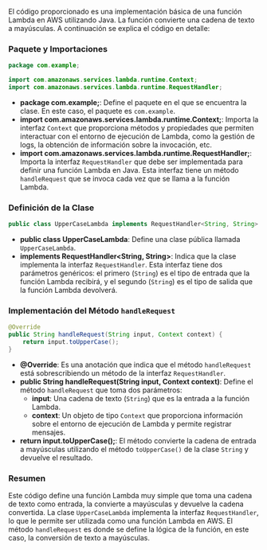 El código proporcionado es una implementación básica de una función Lambda en AWS utilizando Java. La función convierte una cadena de texto a mayúsculas. A continuación se explica el código en detalle:

### Paquete y Importaciones

```java
package com.example;

import com.amazonaws.services.lambda.runtime.Context;
import com.amazonaws.services.lambda.runtime.RequestHandler;
```

- **package com.example;**: Define el paquete en el que se encuentra la clase. En este caso, el paquete es `com.example`.
- **import com.amazonaws.services.lambda.runtime.Context;**: Importa la interfaz `Context` que proporciona métodos y propiedades que permiten interactuar con el entorno de ejecución de Lambda, como la gestión de logs, la obtención de información sobre la invocación, etc.
- **import com.amazonaws.services.lambda.runtime.RequestHandler;**: Importa la interfaz `RequestHandler` que debe ser implementada para definir una función Lambda en Java. Esta interfaz tiene un método `handleRequest` que se invoca cada vez que se llama a la función Lambda.

### Definición de la Clase

```java
public class UpperCaseLambda implements RequestHandler<String, String> {
```

- **public class UpperCaseLambda**: Define una clase pública llamada `UpperCaseLambda`.
- **implements RequestHandler<String, String>**: Indica que la clase implementa la interfaz `RequestHandler`. Esta interfaz tiene dos parámetros genéricos: el primero (`String`) es el tipo de entrada que la función Lambda recibirá, y el segundo (`String`) es el tipo de salida que la función Lambda devolverá.

### Implementación del Método `handleRequest`

```java
@Override
public String handleRequest(String input, Context context) {
    return input.toUpperCase();
}
```

- **@Override**: Es una anotación que indica que el método `handleRequest` está sobrescribiendo un método de la interfaz `RequestHandler`.
- **public String handleRequest(String input, Context context)**: Define el método `handleRequest` que toma dos parámetros:
  - **input**: Una cadena de texto (`String`) que es la entrada a la función Lambda.
  - **context**: Un objeto de tipo `Context` que proporciona información sobre el entorno de ejecución de Lambda y permite registrar mensajes.
- **return input.toUpperCase();**: El método convierte la cadena de entrada a mayúsculas utilizando el método `toUpperCase()` de la clase `String` y devuelve el resultado.

### Resumen

Este código define una función Lambda muy simple que toma una cadena de texto como entrada, la convierte a mayúsculas y devuelve la cadena convertida. La clase `UpperCaseLambda` implementa la interfaz `RequestHandler`, lo que le permite ser utilizada como una función Lambda en AWS. El método `handleRequest` es donde se define la lógica de la función, en este caso, la conversión de texto a mayúsculas.